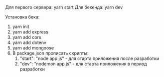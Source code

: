Для первого сервера: yarn start
Для бекенда: yarn dev

Установка бека: 
1) yarn init
2) yarn add express
3) yarn add cors
4) yarn add dotenv
5) yarn add mongoose
6) В package.json прописать скрипты:
    1) "start": "node app.js" - для старта приложения после разработки
    2) "dev": "nodemon app.js" - для старта приложения в период разработки
